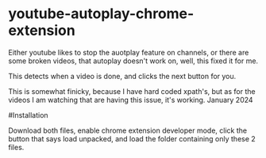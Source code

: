 # youtube-autoplay-chrome-extension

Either youtube likes to stop the auotplay feature on channels, or there are some broken videos, that autoplay doesn't work on, well, this fixed it for me.

This detects when a video is done, and clicks the next button for you.

This is somewhat finicky, because I have hard coded xpath's, but as for the videos I am watching that are having this issue, it's working. January 2024

#Installation

Download both files, enable chrome extension developer mode, click the button that says load unpacked, and load the folder containing only these 2 files.
